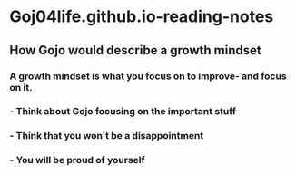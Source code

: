 # Goj04life.github.io-reading-notes
## How Gojo would describe a growth mindset 
### A growth mindset is what you focus on to improve- and focus on it.
### - Think about Gojo focusing on the important stuff
### - Think that you won't be a disappointment
### - You will be proud of yourself
